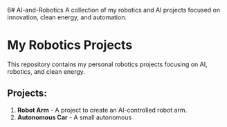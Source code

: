 6# AI-and-Robotics
A collection of my robotics and AI projects focused on innovation, clean energy, and automation.
# My Robotics Projects

This repository contains my personal robotics projects focusing on AI, robotics, and clean energy.

## Projects:
1. **Robot Arm** - A project to create an AI-controlled robot arm.
2. **Autonomous Car** - A small autonomous 